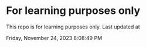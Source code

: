 # For learning purposes only
This repo is for learning purposes only.
Last updated at

Friday, November 24, 2023 8:08:49 PM

